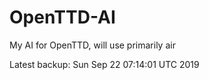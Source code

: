 # OpenTTD-AI
My AI for OpenTTD, will use primarily air

Latest backup: Sun Sep 22 07:14:01 UTC 2019
